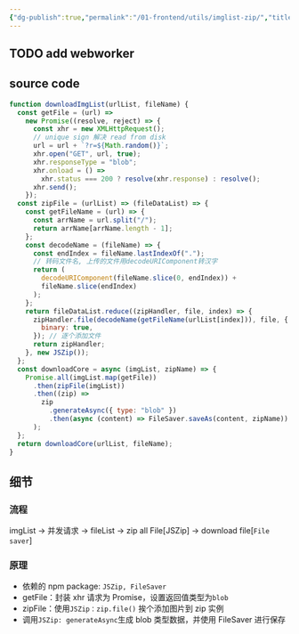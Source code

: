 ```yaml
---
{"dg-publish":true,"permalink":"/01-frontend/utils/imglist-zip/","title":"图片批量压缩下载","tags":["implement"],"created":"2024-06-04T10:39:39.864+08:00","updated":"2024-06-04T13:25:16.317+08:00"}
---
```


## TODO add webworker

## source code

```js
function downloadImgList(urlList, fileName) {
  const getFile = (url) =>
    new Promise((resolve, reject) => {
      const xhr = new XMLHttpRequest();
      // unique sign 解决 read from disk
      url = url + `?r=${Math.random()}`;
      xhr.open("GET", url, true);
      xhr.responseType = "blob";
      xhr.onload = () =>
        xhr.status === 200 ? resolve(xhr.response) : resolve();
      xhr.send();
    });
  const zipFile = (urlList) => (fileDataList) => {
    const getFileName = (url) => {
      const arrName = url.split("/");
      return arrName[arrName.length - 1];
    };
    const decodeName = (fileName) => {
      const endIndex = fileName.lastIndexOf(".");
      // 转码文件名, 上传的文件用decodeURIComponent转汉字
      return (
        decodeURIComponent(fileName.slice(0, endIndex)) +
        fileName.slice(endIndex)
      );
    };
    return fileDataList.reduce((zipHandler, file, index) => {
      zipHandler.file(decodeName(getFileName(urlList[index])), file, {
        binary: true,
      }); // 逐个添加文件
      return zipHandler;
    }, new JSZip());
  };
  const downloadCore = async (imgList, zipName) => {
    Promise.all(imgList.map(getFile))
      .then(zipFile(imgList))
      .then((zip) =>
        zip
          .generateAsync({ type: "blob" })
          .then(async (content) => FileSaver.saveAs(content, zipName))
      );
  };
  return downloadCore(urlList, fileName);
}
```

## 细节

### 流程

imgList -> 并发请求 -> fileList -> zip all File[JSZip] -> download file[`File saver`]

### 原理

- 依赖的 npm package: `JSZip, FileSaver`
- getFile：封装 xhr 请求为 Promise，设置返回值类型为`blob`
- zipFile：使用`JSZip：zip.file()` 挨个添加图片到 zip 实例
- 调用`JSZip: generateAsync`生成 blob 类型数据，并使用 FileSaver 进行保存